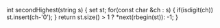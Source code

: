 int secondHighest(string s) {
set<int> st;
for(const char &ch : s) {
if(isdigit(ch))
st.insert(ch-'0');
}
return st.size() > 1 ? *next(rbegin(st)): -1;
}